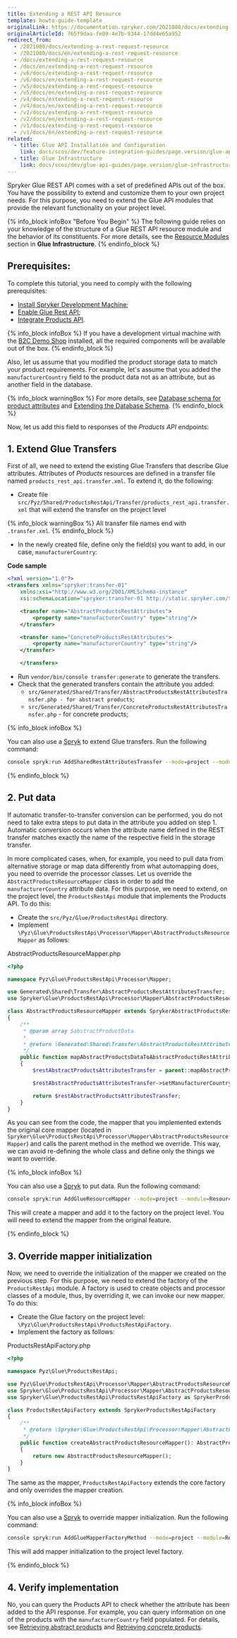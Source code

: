 ```yaml
---
title: Extending a REST API Resource
template: howto-guide-template
originalLink: https://documentation.spryker.com/2021080/docs/extending-a-rest-request-resource
originalArticleId: 765f9daa-fe09-4e7b-9344-17dd4e65a952
redirect_from:
  - /2021080/docs/extending-a-rest-request-resource
  - /2021080/docs/en/extending-a-rest-request-resource
  - /docs/extending-a-rest-request-resource
  - /docs/en/extending-a-rest-request-resource
  - /v6/docs/extending-a-rest-request-resource
  - /v6/docs/en/extending-a-rest-request-resource
  - /v5/docs/extending-a-rest-request-resource
  - /v5/docs/en/extending-a-rest-request-resource
  - /v4/docs/extending-a-rest-request-resource
  - /v4/docs/en/extending-a-rest-request-resource
  - /v2/docs/extending-a-rest-request-resource
  - /v2/docs/en/extending-a-rest-request-resource
  - /v1/docs/extending-a-rest-request-resource
  - /v1/docs/en/extending-a-rest-request-resource
related:
  - title: Glue API Installation and Configuration
    link: docs/scos/dev/feature-integration-guides/page.version/glue-api/glue-api-installation-and-configuration.html
  - title: Glue Infrastructure
    link: docs/scos/dev/glue-api-guides/page.version/glue-infrastructure.html
---
```


Spryker Glue REST API comes with a set of predefined APIs out of the box. You have the possibility to extend and customize them to your own project needs. For this purpose, you need to extend the Glue API modules that provide the relevant functionality on your project level.

{% info_block infoBox "Before You Begin" %}
The following guide relies on your knowledge of the structure of a Glue REST API resource module and the behavior of its constituents. For more details, see the [Resource Modules](/docs/scos/dev/back-end-development/glue-api/glue-infrastructure.html#resource-modules) section in **Glue Infrastructure**.
{% endinfo_block %}

## Prerequisites:
To complete this tutorial, you need to comply with the following prerequisites:

* [Install Spryker Development Machine](/docs/scos/dev/sdk/{{site.version}}/development-virtual-machine-docker-containers-and-console.html);
* [Enable Glue Rest API](/docs/scos/dev/feature-integration-guides/{{site.version}}/glue-api/glue-api-installation-and-configuration.html);
* [Integrate Products API](/docs/scos/dev/feature-integration-guides/{{site.version}}/glue-api/glue-api-product-feature-integration.html).

{% info_block infoBox %}
If you have a development virtual machine with the [B2C Demo Shop](/docs/scos/user/intro-to-spryker/about-spryker.html#spryker-b2bb2c-demo-shops) installed, all the required components will be available out of the box.
{% endinfo_block %}

Also, let us assume that you modified the product storage data to match your product requirements. For example, let's assume that you added the `manufacturerCountry` field to the product data not as an attribute, but as another field in the database.

{% info_block warningBox %}
For more details, see [Database schema for product attributes](/docs/scos/user/features/product-feature-overview/product-attributes-overview.html#database-schema-for-product-attributes) and [Extending the Database Schema](/docs/scos/dev/back-end-development/data-manipulation/data-ingestion/structural-preparations/extending-the-database-schema.html).
{% endinfo_block %}

Now, let us add this field to responses of the _Products API_ endpoints:

## 1. Extend Glue Transfers
First of all, we need to extend the existing Glue Transfers that describe Glue attributes. Attributes of _Products_ resources are defined in a transfer file named `products_rest_api.transfer.xml`. To extend it, do the following:

* Create file `src/Pyz/Shared/ProductsRestApi/Transfer/products_rest_api.transfer.xml` that will extend the transfer on the project level

{% info_block warningBox %}
All transfer file names end with `.transfer.xml`.
{% endinfo_block %}

* In the newly created file, define only the field(s) you want to add, in our case, `manufacturerCountry`:

**Code sample**

```xml
<?xml version="1.0"?>
<transfers xmlns="spryker:transfer-01"
    xmlns:xsi="http://www.w3.org/2001/XMLSchema-instance"
    xsi:schemaLocation="spryker:transfer-01 http://static.spryker.com/transfer-01.xsd">

    <transfer name="AbstractProductsRestAttributes">
        <property name="manufacturerCountry" type="string"/>
    </transfer>

    <transfer name="ConcreteProductsRestAttributes">
        <property name="manufacturerCountry" type="string"/>
    </transfer>

    </transfers>
```

* Run `vendor/bin/console transfer:generate` to generate the transfers.
* Check that the generated transfers contain the attribute you added:
    * `src/Generated/Shared/Transfer/AbstractProductsRestAttributesTransfer.php - for abstract products`;
    * `src/Generated/Shared/Transfer/ConcreteProductsRestAttributesTransfer.php` - for concrete products;

{% info_block infoBox %}

You can also use a [Spryk](/docs/scos/dev/glue-api-guides/{{site.version}}/glue-spryks.html) to extend Glue transfers. Run the following command:  
```Bash
console spryk:run AddSharedRestAttributesTransfer --mode=project --module=ResourcesRestApi --organization=Pyz --name=RestResourcesAttributes
```

{% endinfo_block %}

## 2. Put data
If automatic transfer-to-transfer conversion can be performed, you do not need to take extra steps to put data in the attribute you added on step 1. Automatic conversion occurs when the attribute name defined in the REST transfer matches exactly the name of the respective field in the storage transfer.

In more complicated cases, when, for example, you need to pull data from alternative storage or map data differently from what automapping does, you need to override the processor classes. Let us override the `AbstractProductsResourceMapper` class in order to add the `manufacturerCountry` attribute data. For this purpose, we need to extend, on the project level, the `ProductsRestApi` module that implements the Products API. To do this:

* Create the `src/Pyz/Glue/ProductsRestApi` directory.
* Implement `\Pyz\Glue\ProductsRestApi\Processor\Mapper\AbstractProductsResourceMapper` as follows:

AbstractProductsResourceMapper.php

```php
<?php

namespace Pyz\Glue\ProductsRestApi\Processor\Mapper;

use Generated\Shared\Transfer\AbstractProductsRestAttributesTransfer;
use Spryker\Glue\ProductsRestApi\Processor\Mapper\AbstractProductsResourceMapper as SprykerAbstractProductsResourceMapper;

class AbstractProductsResourceMapper extends SprykerAbstractProductsResourceMapper
{
    /**
     * @param array $abstractProductData
     *
     * @return \Generated\Shared\Transfer\AbstractProductsRestAttributesTransfer
     */
    public function mapAbstractProductsDataToAbstractProductsRestAttributes(array $abstractProductData): AbstractProductsRestAttributesTransfer
    {
        $restAbstractProductsAttributesTransfer = parent::mapAbstractProductsDataToAbstractProductsRestAttributes($abstractProductData);

        $restAbstractProductsAttributesTransfer->setManufacturerCountry('Portugal');

        return $restAbstractProductsAttributesTransfer;
    }
}
```

As you can see from the code, the mapper that you implemented extends the original core mapper (located in `Spryker\Glue\ProductsRestApi\Processor\Mapper\AbstractProductsResourceMapper`) and calls the parent method in the method we override. This way, we can avoid re-defining the whole class and define only the things we want to override.

{% info_block infoBox %}

You can also use a [Spryk](/docs/scos/dev/glue-api-guides/{{site.version}}/glue-spryks.html) to put data. Run the following command:  
```Bash
console spryk:run AddGlueResourceMapper --mode=project --module=ResourcesRestApi --organization=Pyz  --subDirectory=Mapper --className=Resource
```
This will create a mapper and add it to the factory on the project level. You will need to extend the mapper from the original feature.

{% endinfo_block %}

## 3. Override mapper initialization
Now, we need to override the initialization of the mapper we created on the previous step. For this purpose, we need to extend the factory of the `ProductsRestApi` module. A factory is used to create objects and processor classes of a module, thus, by overriding it, we can invoke our new mapper. To do this:

* Create the Glue factory on the project level: `\Pyz\Glue\ProductsRestApi\ProductsRestApiFactory`.
* Implement the factory as follows:

ProductsRestApiFactory.php

```php
<?php

namespace Pyz\Glue\ProductsRestApi;

use Pyz\Glue\ProductsRestApi\Processor\Mapper\AbstractProductsResourceMapper;
use Spryker\Glue\ProductsRestApi\Processor\Mapper\AbstractProductsResourceMapperInterface;
use Spryker\Glue\ProductsRestApi\ProductsRestApiFactory as SprykerProductsRestApiFactory;

class ProductsRestApiFactory extends SprykerProductsRestApiFactory
{
    /**
     * @return \Spryker\Glue\ProductsRestApi\Processor\Mapper\AbstractProductsResourceMapperInterface
     */
    public function createAbstractProductsResourceMapper(): AbstractProductsResourceMapperInterface
    {
        return new AbstractProductsResourceMapper();
    }
}
```

The same as the mapper, `ProductsRestApiFactory` extends the core factory and only overrides the mapper creation.

{% info_block infoBox %}

You can also use a [Spryk](/docs/scos/dev/glue-api-guides/{{site.version}}/glue-spryks.html) to override mapper initialization. Run the following command:  
```Bash
console spryk:run AddGlueMapperFactoryMethod --mode=project --module=ResourcesRestApi --organization=Pyz --subDirectory=Mapper --className=Resource
```
This will add mapper initialization to the project level factory.

{% endinfo_block %}

## 4. Verify implementation
No, you can query the Products API to check whether the attribute has been added to the API response. For example, you can query information on one of the products with the `manufacturerCountry` field populated. For details, see [Retrieving abstract products](/docs/marketplace/dev/glue-api-guides/{{site.version}}/abstract-products/retrieving-abstract-products.html) and [Retrieving concrete products](/docs/marketplace/dev/glue-api-guides/{{site.version}}/concrete-products/retrieving-concrete-products.html).
